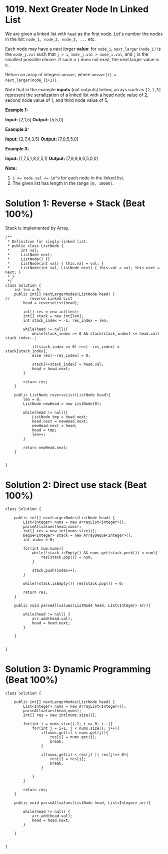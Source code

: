 # 1019. Next Greater Node In Linked List
We are given a linked list with `head` as the first node. Let's number the nodes in the list:  `node_1, node_2, node_3, ...`  etc.

Each node may have a  _next larger_  **value**: for  `node_i`, `next_larger(node_i)` is the  `node_j.val`  such that  `j > i`,  `node_j.val > node_i.val`, and  `j`  is the smallest possible choice. If such a  `j` does not exist, the next larger value is  `0`.

Return an array of integers `answer`, where  `answer[i] = next_larger(node_{i+1})`.

Note that in the example  **inputs** (not outputs) below, arrays such as  `[2,1,5]` represent the serialization of a linked list with a head node value of 2, second node value of 1, and third node value of 5.

**Example 1:**

**Input:** [2,1,5]
**Output:** [5,5,0]

**Example 2:**

**Input:** [2,7,4,3,5]
**Output:** [7,0,5,5,0]

**Example 3:**

**Input:** [1,7,5,1,9,2,5,1]
**Output:** [7,9,9,9,0,5,0,0]

**Note:**

1.  `1 <= node.val <= 10^9` for each node in the linked list.
2.  The given list has length in the range  `[0, 10000]`.

# Solution 1: Reverse + Stack (Beat 100%)
Stack is implemented by Array.
```
/**
 * Definition for singly-linked list.
 * public class ListNode {
 *     int val;
 *     ListNode next;
 *     ListNode() {}
 *     ListNode(int val) { this.val = val; }
 *     ListNode(int val, ListNode next) { this.val = val; this.next = next; }
 * }
 */
class Solution {
    int len = 0;
    public int[] nextLargerNodes(ListNode head) {
//         reverse Linked List
        head = reverseList(head);
        
        int[] res = new int[len];
        int[] stack = new int[len];
        int stack_index = -1, res_index = len;
        
        while(head != null){
            while(stack_index >= 0 && stack[stack_index] <= head.val) stack_index--;
            
            if(stack_index >= 0) res[--res_index] = stack[stack_index];
            else res[--res_index] = 0;
            
            stack[++stack_index] = head.val;
            head = head.next;
        }
        
        return res;
    }
    
    public ListNode reverseList(ListNode head){
        len = 0;
        ListNode newHead = new ListNode(0);
        
        while(head != null){
            ListNode tmp = head.next;
            head.next = newHead.next;
            newHead.next = head;
            head = tmp;
            len++;
        }
        
        return newHead.next;
    }
    
    
}
```

# Solution 2: Direct use stack (Beat 100%)
```
class Solution {
    
    public int[] nextLargerNodes(ListNode head) {
        List<Integer> nums = new ArrayList<Integer>();
        parseAllvalues(head,nums);
        int[] res = new int[nums.size()];
        Deque<Integer> stack = new ArrayDeque<Integer>();
        int index = 0;
        
        for(int num:nums){
            while(!stack.isEmpty() && nums.get(stack.peek()) < num){
                res[stack.pop()] = num;
            }
            
            stack.push(index++);    
        }
        
        while(!stack.isEmpty()) res[stack.pop()] = 0;
        
        return res;
    }
    
    public void parseAllvalues(ListNode head, List<Integer> arr){
        
        while(head != null) {
            arr.add(head.val);
            head = head.next;
        }
        
    }


}
```

# Solution 3: Dynamic Programming (Beat 100%)
```
class Solution {
    
    public int[] nextLargerNodes(ListNode head) {
        List<Integer> nums = new ArrayList<Integer>();
        parseAllvalues(head,nums);    
        int[] res = new int[nums.size()];
        
        for(int i = nums.size()-2; i >= 0; i--){
            for(int j = i+1; j < nums.size(); j++){
                if(nums.get(i) < nums.get(j)){
                    res[i] = nums.get(j);
                    break;
                }
                
                if(nums.get(i) < res[j] || res[j]== 0){
                    res[i] = res[j];
                    break;
                }
                
            }
        }
        
        return res;
    }
    
    public void parseAllvalues(ListNode head, List<Integer> arr){
        
        while(head != null) {
            arr.add(head.val);
            head = head.next;
        }
        
    }

    
}
```